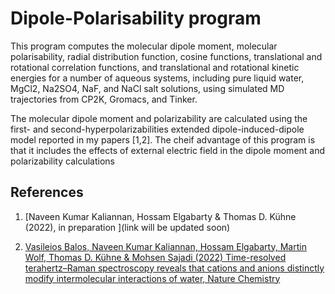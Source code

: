 # Dipole-Polarisability program
This program computes the molecular dipole moment, molecular polarisability, radial distribution function, cosine functions, translational and rotational correlation functions, and translational and rotational kinetic energies for a number of aqueous systems, including pure liquid water, MgCl2, Na2SO4, NaF, and NaCl salt solutions, using simulated MD trajectories from CP2K, Gromacs, and Tinker.

The molecular dipole moment and polarizability are calculated using the first- and second-hyperpolarizabilities extended dipole-induced-dipole model reported in my papers [1,2]. The cheif advantage of this program is that it includes the effects of external electric field in the dipole moment and polarizability calculations    

## References
1. [Naveen Kumar Kaliannan, Hossam Elgabarty & Thomas D. Kühne (2022), in preparation ](link will be updated soon)

2. [Vasileios Balos, Naveen Kumar Kaliannan, Hossam Elgabarty, Martin Wolf, Thomas D. Kühne & Mohsen Sajadi (2022) Time-resolved terahertz–Raman spectroscopy reveals that cations and anions distinctly modify intermolecular interactions of water, Nature Chemistry](https://doi.org/10.1038/s41557-022-00977-2)
